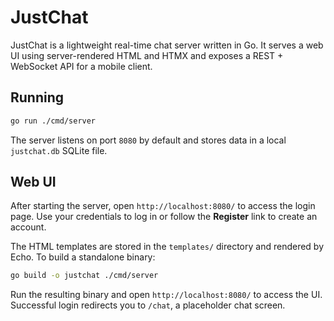 # JustChat

JustChat is a lightweight real-time chat server written in Go. It serves a web UI using server-rendered HTML and HTMX and exposes a REST + WebSocket API for a mobile client.

## Running

```bash
go run ./cmd/server
```

The server listens on port `8080` by default and stores data in a local `justchat.db` SQLite file.

## Web UI

After starting the server, open `http://localhost:8080/` to access the login page.
Use your credentials to log in or follow the **Register** link to create an account.

The HTML templates are stored in the `templates/` directory and rendered by Echo.
To build a standalone binary:
```bash
go build -o justchat ./cmd/server
```
Run the resulting binary and open `http://localhost:8080/` to access the UI.
Successful login redirects you to `/chat`, a placeholder chat screen.
